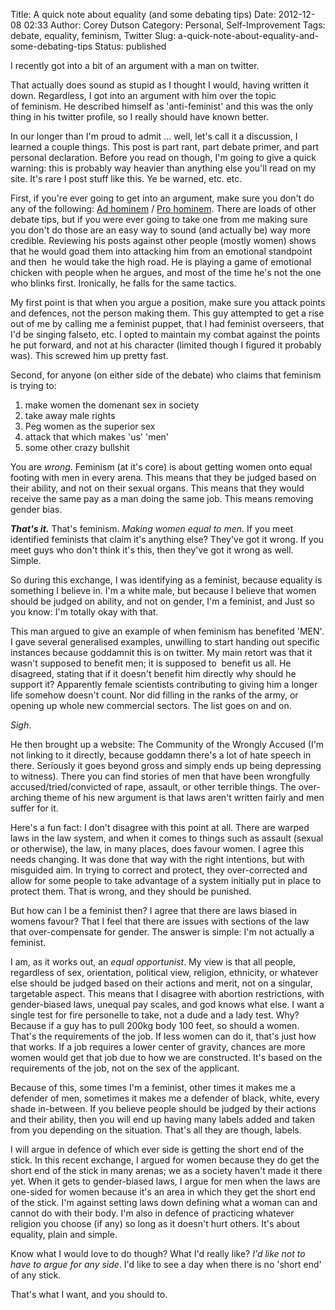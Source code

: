 Title: A quick note about equality (and some debating tips)
Date: 2012-12-08 02:33
Author: Corey Dutson
Category: Personal, Self-Improvement
Tags: debate, equality, feminism, Twitter
Slug: a-quick-note-about-equality-and-some-debating-tips
Status: published

I recently got into a bit of an argument with a man on twitter.

That actually does sound as stupid as I thought I would, having written
it down. Regardless, I got into an argument with him over the topic
of feminism. He described himself as 'anti-feminist' and this was the
only thing in his twitter profile, so I really should have known better.

In our longer than I'm proud to admit ... well, let's call it a
discussion, I learned a couple things. This post is part rant, part
debate primer, and part personal declaration. Before you read on though,
I'm going to give a quick warning: this is probably way heavier than
anything else you'll read on my site. It's rare I post stuff like this.
Ye be warned, etc. etc.


<!-- PELICAN_END_SUMMARY -->


First, if you're ever going to get into an argument, make sure you don't
do any of the following: [Ad
hominem](http://en.wikipedia.org/wiki/Ad_hominem "Wikipedia - Ad Hominem")
/ [Pro
hominem](http://en.wikipedia.org/wiki/Pro_hominem "Wikipedia - Pro Hominem").
There are loads of other debate tips, but if you were ever going to take
one from me making sure you don't do those are an easy way to sound (and
actually be) way more credible. Reviewing his posts against other people
(mostly women) shows that he would goad them into attacking him from an
emotional standpoint and then  he would take the high road. He is
playing a game of emotional chicken with people when he argues, and most
of the time he's not the one who blinks first. Ironically, he falls for
the same tactics.

My first point is that when you argue a position, make sure you attack
points and defences, not the person making them. This guy attempted to
get a rise out of me by calling me a feminist puppet, that I had
feminist overseers, that I'd be singing falseto, etc. I opted to
maintain my combat against the points he put forward, and not at his
character (limited though I figured it probably was). This screwed him
up pretty fast.

Second, for anyone (on either side of the debate) who claims that
feminism is trying to:

1.  make women the domenant sex in society
2.  take away male rights
3.  Peg women as the superior sex
4.  attack that which makes 'us' 'men'
5.  some other crazy bullshit

You are *wrong*. Feminism (at it's core) is about getting women onto
equal footing with men in every arena. This means that they be judged
based on their ability, and not on their sexual organs. This means that
they would receive the same pay as a man doing the same job. This means
removing gender bias.

***That's it.*** That's feminism. *Making women equal to men*. If you
meet identified feminists that claim it's anything else? They've got it
wrong. If you meet guys who don't think it's this, then they've got it
wrong as well. Simple.

So during this exchange, I was identifying as a feminist, because
equality is something I believe in. I'm a white male, but because I
believe that women should be judged on ability, and not on gender, I'm a
feminist, and Just so you know: I'm totally okay with that.

This man argued to give an example of when feminism has benefited 'MEN'.
I gave several generalised examples, unwilling to start handing out
specific instances because goddamnit this is on twitter. My main retort
was that it wasn't supposed to benefit men; it is supposed to  benefit
us all. He disagreed, stating that if it doesn't benefit him directly
why should he support it? Apparently female scientists contributing to
giving him a longer life somehow doesn't count. Nor did filling in the
ranks of the army, or opening up whole new commercial sectors. The list
goes on and on.

*Sigh*.

He then brought up a website: The Community of the Wrongly Accused (I'm
not linking to it directly, because goddamn there's a lot of hate speech
in there. Seriously it goes beyond gross and simply ends up being
depressing to witness). There you can find stories of men that have been
wrongfully accused/tried/convicted of rape, assault, or other terrible
things. The over-arching theme of his new argument is that laws aren't
written fairly and men suffer for it.

Here's a fun fact: I don't disagree with this point at all. There are
warped laws in the law system, and when it comes to things such as
assault (sexual or otherwise), the law, in many places, does favour
women. I agree this needs changing. It was done that way with the right
intentions, but with misguided aim. In trying to correct and protect,
they over-corrected and allow for some people to take advantage of a
system initially put in place to protect them. That is wrong, and they
should be punished.

But how can I be a feminist then? I agree that there are laws biased in
womens favour? That I feel that there are issues with sections of the
law that over-compensate for gender. The answer is simple: I'm not
actually a feminist.

I am, as it works out, an *equal opportunist*. My view is that all
people, regardless of sex, orientation, political view, religion,
ethnicity, or whatever else should be judged based on their actions and
merit, not on a singular, targetable aspect. This means that I disagree
with abortion restrictions, with gender-biased laws, unequal pay scales,
and god knows what else. I want a single test for fire personelle to
take, not a dude and a lady test. Why? Because if a guy has to pull
200kg body 100 feet, so should a women. That's the requirements of the
job. If less women can do it, that's just how that works. If a job
requires a lower center of gravity, chances are more women would get
that job due to how we are constructed. It's based on the requirements
of the job, not on the sex of the applicant.

Because of this, some times I'm a feminist, other times it makes me a
defender of men, sometimes it makes me a defender of black, white, every
shade in-between. If you believe people should be judged by their
actions and their ability, then you will end up having many labels added
and taken from you depending on the situation. That's all they are
though, labels.

I will argue in defence of which ever side is getting the short end of
the stick. In this recent exchange, I argued for women because they do
get the short end of the stick in many arenas; we as a society haven't
made it there yet. When it gets to gender-biased laws, I argue for men
when the laws are one-sided for women because it's an area in which they
get the short end of the stick. I'm against setting laws down defining
what a woman can and cannot do with their body. I'm also in defence of
practicing whatever religion you choose (if any) so long as it doesn't
hurt others. It's about equality, plain and simple.

Know what I would love to do though? What I'd really like? *I'd like not
to have to argue for any side*. I'd like to see a day when there is no
'short end' of any stick.

That's what I want, and you should to.
